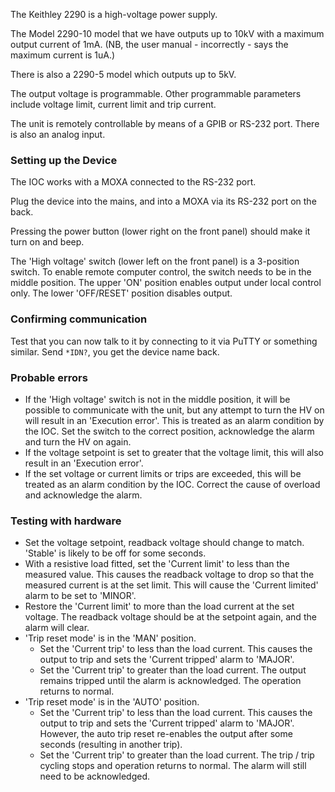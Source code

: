 The Keithley 2290 is a high-voltage power supply.

The Model 2290-10 model that we have outputs up to 10kV with a maximum output current of 1mA.
(NB, the user manual - incorrectly - says the maximum current is 1uA.)

There is also a 2290-5 model which outputs up to 5kV.

The output voltage is programmable.
Other programmable parameters include voltage limit, current limit and trip current.

The unit is remotely controllable by means of a GPIB or RS-232 port.
There is also an analog input.

### Setting up the Device
The IOC works with a MOXA connected to the RS-232 port.

Plug the device into the mains, and into a MOXA via its RS-232 port on the back. 

Pressing the power button (lower right on the front panel) should make it turn on and beep.

The 'High voltage' switch (lower left on the front panel) is a 3-position switch.
To enable remote computer control, the switch needs to be in the middle position.
The upper 'ON' position enables output under local control only.
The lower 'OFF/RESET' position disables output.

### Confirming communication
Test that you can now talk to it by connecting to it via PuTTY or something similar.
Send `*IDN?`, you get the device name back.

### Probable errors
- If the 'High voltage' switch is not in the middle position, it will be possible to communicate with the unit, but any attempt to turn the HV on will result in an 'Execution error'. This is treated as an alarm condition by the IOC.
  Set the switch to the correct position, acknowledge the alarm and turn the HV on again.
- If the voltage setpoint is set to greater that the voltage limit, this will also result in an 'Execution error'.
- If the set voltage or current limits or trips are exceeded, this will be treated as an alarm condition by the IOC.
  Correct the cause of overload and acknowledge the alarm.

### Testing with hardware
- Set the voltage setpoint, readback voltage should change to match. 'Stable' is likely to be off for some seconds.
- With a resistive load fitted, set the 'Current limit' to less than the measured value. This causes the readback voltage to drop so that the measured current is at the set limit. This will cause the 'Current limited' alarm to be set to 'MINOR'.
- Restore the 'Current limit' to more than the load current at the set voltage. The readback voltage should be at the setpoint again, and the alarm will clear.
- 'Trip reset mode' is in the 'MAN' position.
  - Set the 'Current trip' to less than the load current. This causes the output to trip and sets the 'Current tripped' alarm to 'MAJOR'.
  - Set the 'Current trip' to greater than the load current. The output remains tripped until the alarm is acknowledged. The operation returns to normal.
- 'Trip reset mode' is in the 'AUTO' position.
  - Set the 'Current trip' to less than the load current. This causes the output to trip and sets the 'Current tripped' alarm to 'MAJOR'. However, the auto trip reset re-enables the output after some seconds (resulting in another trip).
  - Set the 'Current trip' to greater than the load current. The trip / trip cycling stops and operation returns to normal. The alarm will still need to be acknowledged.

